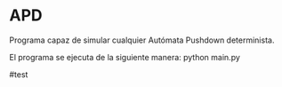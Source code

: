 # APD
Programa capaz de simular cualquier Autómata Pushdown determinista.


El programa se ejecuta de la siguiente manera: python main.py

#test